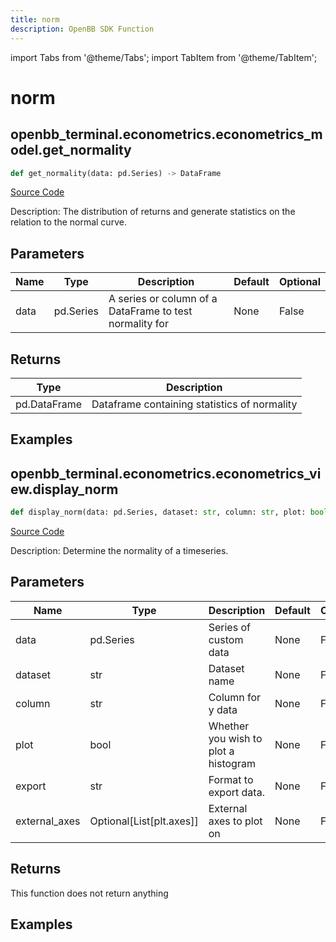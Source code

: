 ```yaml
---
title: norm
description: OpenBB SDK Function
---
```


import Tabs from '@theme/Tabs';
import TabItem from '@theme/TabItem';

# norm

<Tabs>
<TabItem value="model" label="Model" default>

## openbb_terminal.econometrics.econometrics_model.get_normality

```python title='openbb_terminal/econometrics/econometrics_model.py'
def get_normality(data: pd.Series) -> DataFrame
```
[Source Code](https://github.com/OpenBB-finance/OpenBBTerminal/tree/main/openbb_terminal/econometrics/econometrics_model.py#L113)

Description: The distribution of returns and generate statistics on the relation to the normal curve.

## Parameters

| Name | Type | Description | Default | Optional |
| ---- | ---- | ----------- | ------- | -------- |
| data | pd.Series | A series or column of a DataFrame to test normality for | None | False |

## Returns

| Type | Description |
| ---- | ----------- |
| pd.DataFrame | Dataframe containing statistics of normality |

## Examples



</TabItem>
<TabItem value="view" label="View">

## openbb_terminal.econometrics.econometrics_view.display_norm

```python title='openbb_terminal/econometrics/econometrics_view.py'
def display_norm(data: pd.Series, dataset: str, column: str, plot: bool, export: str, external_axes: Optional[List[axes]]) -> None
```
[Source Code](https://github.com/OpenBB-finance/OpenBBTerminal/tree/main/openbb_terminal/econometrics/econometrics_view.py#L129)

Description: Determine the normality of a timeseries.

## Parameters

| Name | Type | Description | Default | Optional |
| ---- | ---- | ----------- | ------- | -------- |
| data | pd.Series | Series of custom data | None | False |
| dataset | str | Dataset name | None | False |
| column | str | Column for y data | None | False |
| plot | bool | Whether you wish to plot a histogram | None | False |
| export | str | Format to export data. | None | False |
| external_axes | Optional[List[plt.axes]] | External axes to plot on | None | False |

## Returns

This function does not return anything

## Examples



</TabItem>
</Tabs>